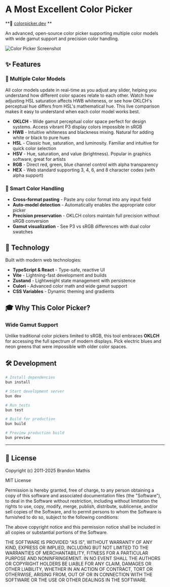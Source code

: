 # A Most Excellent Color Picker

**🎨 [colorpicker.dev](https://colorpicker.dev) **

An advanced, open-source color picker supporting multiple color models with wide gamut support and precision color handling.

![Color Picker Screenshot](https://github.com/user-attachments/assets/8e7c38b6-59d3-4488-abb9-630dc91e00e6)

## ✨ Features

### 🌈 Multiple Color Models

All color models update in real-time as you adjust any slider, helping you understand how different color spaces relate to each other. Watch how adjusting HSL saturation affects HWB whiteness, or see how OKLCH's perceptual hue differs from HSL's mathematical hue. This live comparison makes it easy to understand when each color model works best.

- **OKLCH** - Wide gamut perceptual color space perfect for design systems. Access vibrant P3 display colors impossible in sRGB
- **HWB** - Intuitive whiteness and blackness mixing. Natural for adding white or black to pure hues
- **HSL** - Classic hue, saturation, and luminosity. Familiar and intuitive for quick color selection
- **HSV** - Hue, saturation, and value (brightness). Popular in graphics software, great for artists
- **RGB** - Direct red, green, blue channel control with alpha transparency
- **HEX** - Web standard supporting 3, 4, 6, and 8 character codes (with alpha support)

### 🎯 Smart Color Handling

- **Cross-format pasting** - Paste any color format into any input field
- **Auto-model detection** - Automatically enables the appropriate color picker
- **Precision preservation** - OKLCH colors maintain full precision without sRGB conversion
- **Gamut visualization** - See P3 vs sRGB differences with dual color swatches

## 🚀 Technology

Built with modern web technologies:

- **TypeScript & React** - Type-safe, reactive UI
- **Vite** - Lightning-fast development and builds
- **Zustand** - Lightweight state management with persistence
- **Culori** - Advanced color math and wide gamut support
- **CSS Variables** - Dynamic theming and gradients

## 🎓 Why This Color Picker?

### Wide Gamut Support

Unlike traditional color pickers limited to sRGB, this tool embraces **OKLCH** for accessing the full spectrum of modern displays. Pick electric blues and neon greens that were impossible with older color spaces.

## 🛠️ Development

```bash
# Install dependencies
bun install

# Start development server
bun dev

# Run tests
bun test

# Build for production
bun build

# Preview production build
bun preview
```

---

## 📄 License

Copyright (c) 2011-2025 Brandon Mathis

MIT License

Permission is hereby granted, free of charge, to any person obtaining
a copy of this software and associated documentation files (the
"Software"), to deal in the Software without restriction, including
without limitation the rights to use, copy, modify, merge, publish,
distribute, sublicense, and/or sell copies of the Software, and to
permit persons to whom the Software is furnished to do so, subject to
the following conditions:

The above copyright notice and this permission notice shall be
included in all copies or substantial portions of the Software.

THE SOFTWARE IS PROVIDED "AS IS", WITHOUT WARRANTY OF ANY KIND,
EXPRESS OR IMPLIED, INCLUDING BUT NOT LIMITED TO THE WARRANTIES OF
MERCHANTABILITY, FITNESS FOR A PARTICULAR PURPOSE AND
NONINFRINGEMENT. IN NO EVENT SHALL THE AUTHORS OR COPYRIGHT HOLDERS BE
LIABLE FOR ANY CLAIM, DAMAGES OR OTHER LIABILITY, WHETHER IN AN ACTION
OF CONTRACT, TORT OR OTHERWISE, ARISING FROM, OUT OF OR IN CONNECTION
WITH THE SOFTWARE OR THE USE OR OTHER DEALINGS IN THE SOFTWARE.
